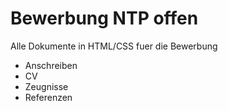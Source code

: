 # Bewerbung NTP offen

Alle Dokumente in HTML/CSS fuer die Bewerbung
* Anschreiben
* CV
* Zeugnisse
* Referenzen


